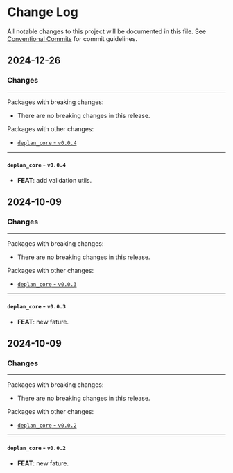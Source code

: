 # Change Log

All notable changes to this project will be documented in this file.
See [Conventional Commits](https://conventionalcommits.org) for commit guidelines.

## 2024-12-26

### Changes

---

Packages with breaking changes:

 - There are no breaking changes in this release.

Packages with other changes:

 - [`deplan_core` - `v0.0.4`](#deplan_core---v004)

---

#### `deplan_core` - `v0.0.4`

 - **FEAT**: add validation utils.


## 2024-10-09

### Changes

---

Packages with breaking changes:

 - There are no breaking changes in this release.

Packages with other changes:

 - [`deplan_core` - `v0.0.3`](#deplan_core---v003)

---

#### `deplan_core` - `v0.0.3`

 - **FEAT**: new fature.


## 2024-10-09

### Changes

---

Packages with breaking changes:

 - There are no breaking changes in this release.

Packages with other changes:

 - [`deplan_core` - `v0.0.2`](#deplan_core---v002)

---

#### `deplan_core` - `v0.0.2`

 - **FEAT**: new fature.

